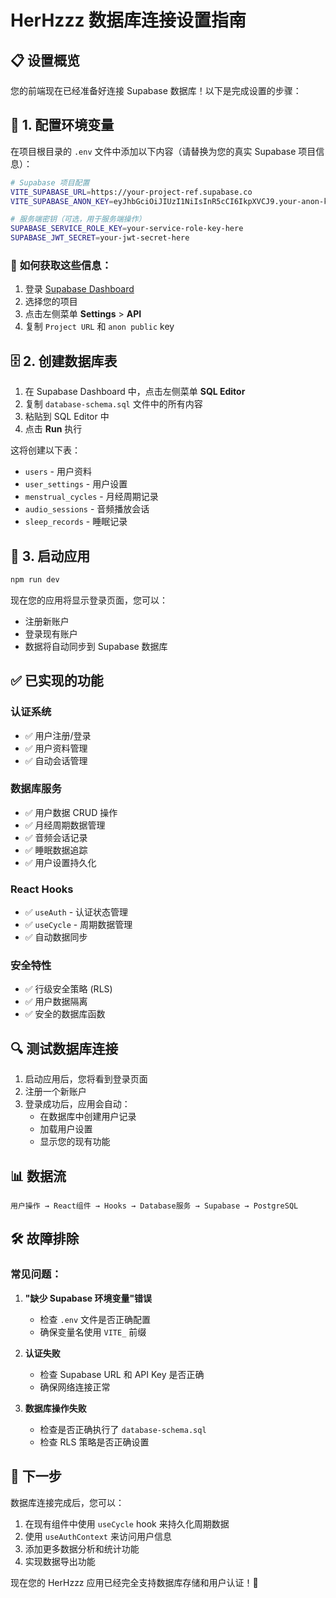 # HerHzzz 数据库连接设置指南

## 📋 **设置概览**

您的前端现在已经准备好连接 Supabase 数据库！以下是完成设置的步骤：

## 🔧 **1. 配置环境变量**

在项目根目录的 `.env` 文件中添加以下内容（请替换为您的真实 Supabase 项目信息）：

```bash
# Supabase 项目配置
VITE_SUPABASE_URL=https://your-project-ref.supabase.co
VITE_SUPABASE_ANON_KEY=eyJhbGciOiJIUzI1NiIsInR5cCI6IkpXVCJ9.your-anon-key-here

# 服务端密钥（可选，用于服务端操作）
SUPABASE_SERVICE_ROLE_KEY=your-service-role-key-here
SUPABASE_JWT_SECRET=your-jwt-secret-here
```

### 📍 **如何获取这些信息**：
1. 登录 [Supabase Dashboard](https://app.supabase.com)
2. 选择您的项目
3. 点击左侧菜单 **Settings** > **API**
4. 复制 `Project URL` 和 `anon public` key

## 🗄️ **2. 创建数据库表**

1. 在 Supabase Dashboard 中，点击左侧菜单 **SQL Editor**
2. 复制 `database-schema.sql` 文件中的所有内容
3. 粘贴到 SQL Editor 中
4. 点击 **Run** 执行

这将创建以下表：
- `users` - 用户资料
- `user_settings` - 用户设置
- `menstrual_cycles` - 月经周期记录
- `audio_sessions` - 音频播放会话
- `sleep_records` - 睡眠记录

## 🚀 **3. 启动应用**

```bash
npm run dev
```

现在您的应用将显示登录页面，您可以：
- 注册新账户
- 登录现有账户
- 数据将自动同步到 Supabase 数据库

## ✅ **已实现的功能**

### **认证系统**
- ✅ 用户注册/登录
- ✅ 用户资料管理
- ✅ 自动会话管理

### **数据库服务**
- ✅ 用户数据 CRUD 操作
- ✅ 月经周期数据管理
- ✅ 音频会话记录
- ✅ 睡眠数据追踪
- ✅ 用户设置持久化

### **React Hooks**
- ✅ `useAuth` - 认证状态管理
- ✅ `useCycle` - 周期数据管理
- ✅ 自动数据同步

### **安全特性**
- ✅ 行级安全策略 (RLS)
- ✅ 用户数据隔离
- ✅ 安全的数据库函数

## 🔍 **测试数据库连接**

1. 启动应用后，您将看到登录页面
2. 注册一个新账户
3. 登录成功后，应用会自动：
   - 在数据库中创建用户记录
   - 加载用户设置
   - 显示您的现有功能

## 📊 **数据流**

```
用户操作 → React组件 → Hooks → Database服务 → Supabase → PostgreSQL
```

## 🛠️ **故障排除**

### **常见问题**：

1. **"缺少 Supabase 环境变量"错误**
   - 检查 `.env` 文件是否正确配置
   - 确保变量名使用 `VITE_` 前缀

2. **认证失败**
   - 检查 Supabase URL 和 API Key 是否正确
   - 确保网络连接正常

3. **数据库操作失败**
   - 检查是否正确执行了 `database-schema.sql`
   - 检查 RLS 策略是否正确设置

## 🎯 **下一步**

数据库连接完成后，您可以：
1. 在现有组件中使用 `useCycle` hook 来持久化周期数据
2. 使用 `useAuthContext` 来访问用户信息
3. 添加更多数据分析和统计功能
4. 实现数据导出功能

现在您的 HerHzzz 应用已经完全支持数据库存储和用户认证！🎉 